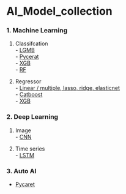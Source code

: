 # AI_Model_collection



### 1. Machine Learning  

   1) Classifcation  
     - <A href="https://github.com/Parkjin96/AI_Model_collection/blob/main/Machine%20Learning/Classification/Lgbm_base.py">LGMB</A>  
     - <A href="https://github.com/Parkjin96/AI_Model_collection/blob/main/Machine%20Learning/Classification/Pycaret(Classification).py">Pycerat</A>  
     - <A href="https://github.com/Parkjin96/AI_Model_collection/blob/main/Machine%20Learning/Classification/XGB.py">XGB</A>  
     - <A href="https://github.com/Parkjin96/AI_Model_collection/blob/main/Machine%20Learning/Classification/RF.py">RF</A>  
   
   2) Regressor  
     - <A href="https://github.com/Parkjin96/AI_Model_collection/blob/main/Machine%20Learning/Regressor/Linear(multiple%2C%20lasso%2C%20ridge%2C%20elasticnet).py">Linear / multiple, lasso, ridge, elasticnet</A>  
     - <A href="https://github.com/Parkjin96/AI_Model_collection/blob/main/Machine%20Learning/Regressor/Catboost(regressor_base).py">Catboost</A>  
     - <A href="https://github.com/Parkjin96/AI_Model_collection/blob/main/Machine%20Learning/Regressor/XGB(Regressor_base).py">XGB</A>  


### 2. Deep Learning

   1) Image  
     - <A href="https://github.com/Parkjin96/AI_Model_collection/blob/main/Deep%20Learning/CNN(Keras_base).py">CNN</A>
 
   2) Time series  
     - <A href="https://github.com/Parkjin96/AI_Model_collection/blob/main/Deep%20Learning/LSTM(keras_basic).py">LSTM</A>

### 3. Auto AI
 - <A href="https://github.com/Parkjin96/AI_Model_collection/blob/main/Pycaret(AUTO%20AI)/Pycaret_Classification%20Tutorial%20for%20Beginners.ipynb
">Pycaret</A>

